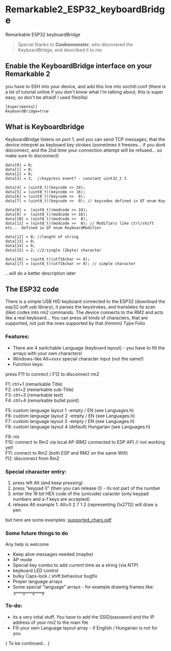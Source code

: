 # Remarkable2_ESP32_keyboardBridge
Remarkable ESP32 keyboardBridge

> Special thanks to **Cookiemonster**, who discovered the KeyboardBridge, and described it to me

## Enable the KeyboardBridge interface on your Remarkable 2

you have to SSH into your device, and add this line into 
xochitl.conf
(there is a lot of tutorial online if you don't know what I'm talking about, this is super easy, so don't be afraid! I used filezilla)

```
[Experimental]
KeyboardBridge=true
```

## What is Keyboardbridge

KeyboardBridge listens on port 1, and you can send TCP messages, that the device interpret as keyboard key strokes
(sometimes it freezes... if you dont disconnect, and the 2nd time your connection attempt will be refused... so make sure to disconnect)

```
data[0] = 0;
data[1] = 0;
data[2] = 0;
data[3] = 3;  //keypress event? - constant uint32_t 3

data[4] = (uint8_t)(keycode >> 24);
data[5] = (uint8_t)(keycode >> 16);
data[6] = (uint8_t)(keycode >>  8);
data[7] = (uint8_t)(keycode >>  0); // keycodes defined in QT enum Key

data[8] =  (uint8_t)(modcode >> 24);
data[9] =  (uint8_t)(modcode >> 16);
data[10] = (uint8_t)(modcode >>  8);
data[11] = (uint8_t)(modcode >>  0); // Modifiers like ctrl/shift etc... defined in QT enum KeyboardModifier 

data[12] = 0; //length of string
data[13] = 0;
data[14] = 0;
data[15] = 2; //2:single (2byte) character

data[16] = (uint8_t)(utf16char >> 8);
data[17] = (uint8_t)(utf16char >> 0); // simple character
```
...will do a better description later

## The ESP32 code

There is a simple USB HID keyboard connected to the ESP32 (download the esp32 soft usb library), 
it parses the keystrokes, and translates its scan (like) codes into rm2 commands.
The device connects to the RM2 and acts like a real keyboard... You can press all kinds of characters, that are supported, not just the ones supported by that (hmmm) Type Folio

### Features:

* There are 4 switchable Language (keyboard layout) - you have to fill the arrays with your own characters!
* Windows-like Alt+xxxx special character input (not the same!)
* Function keys:

press F11 to connect / F12 to disconnect rm2

F1: ctrl+1 (remarkable Title)  
F2: ctrl+2 (remarkable sub-Title)  
F3: ctrl+3 (remarkable text)  
F4: ctrl+4 (remarkable bullet point)  

F5: custom language layout 1 -empty / EN  (see Languages.h)  
F6: custom language layout 2 -empty / EN  (see Languages.h)  
F7: custom language layout 3 -empty / EN  (see Languages.h)  
F8: custom language layout 4 (default) Hungarian (see Languages.h)  

F9: nix  
F10: connect to Rm2 via local AP (RM2 connected to ESP AP) // not working yet!  
F11: connect to Rm2 (both ESP and RM2 on the same Wifi)  
f12: disconnect from Rm2

### Special character entry:
1. press left Alt (and keep pressing)
2. press "keypad 0" (then you can release 0) - its not part of the number
3. enter the 16 bit HEX code of the (unicode) caracter (only keypad numbers and a-f keys are accepted) 
4. release Alt
example 1: Alt+0 2 7 1 2 (representing 0x2712) will draw a pen

but here are some examples:
[supported_chars.pdf](https://github.com/Dudlushka/Remarkable2_ESP32_keyboardBridge/files/11455525/supported_chars.pdf)

### Some future things to do
Any help is welcome

* Keep alive messages needed (maybe)
* AP mode
* Special key combo to add current time as a string (via NTP)
* keyboard LED control 
* bulky Caps-lock / shift behaviour bugfix
* Proper language arrays
* Some special "language" arrays - for example drawing frames like: ╔══╦══╦══╦

### To-do:
* its a very inital stuff. You have to add the SSID/password and the IP address of your rm2 to the main file
* Fill your own Language layout array - if English / Hungarian is not for you

{ To be continued... }








